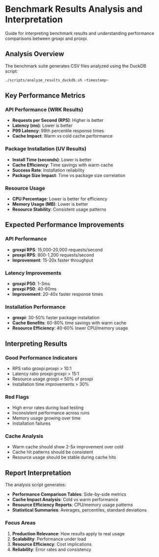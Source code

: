 # Benchmark Results Analysis and Interpretation

Guide for interpreting benchmark results and understanding performance comparisons between groxpi and proxpi.

## Analysis Overview

The benchmark suite generates CSV files analyzed using the DuckDB script:
```bash
./scripts/analyze_results_duckdb.sh <timestamp>
```

## Key Performance Metrics

### API Performance (WRK Results)
- **Requests per Second (RPS)**: Higher is better
- **Latency (ms)**: Lower is better
- **P99 Latency**: 99th percentile response times
- **Cache Impact**: Warm vs cold cache performance

### Package Installation (UV Results)
- **Install Time (seconds)**: Lower is better
- **Cache Efficiency**: Time savings with warm cache
- **Success Rate**: Installation reliability
- **Package Size Impact**: Time vs package size correlation

### Resource Usage
- **CPU Percentage**: Lower is better for efficiency
- **Memory Usage (MB)**: Lower is better
- **Resource Stability**: Consistent usage patterns

## Expected Performance Improvements

### API Performance
- **groxpi RPS**: 15,000-20,000 requests/second
- **proxpi RPS**: 800-1,200 requests/second
- **Improvement**: 15-20x faster throughput

### Latency Improvements
- **groxpi P50**: 1-3ms
- **proxpi P50**: 40-60ms
- **Improvement**: 20-40x faster response times

### Installation Performance
- **groxpi**: 30-50% faster package installation
- **Cache Benefits**: 60-80% time savings with warm cache
- **Resource Efficiency**: 40-60% lower CPU/memory usage

## Interpreting Results

### Good Performance Indicators
- RPS ratio groxpi:proxpi > 10:1
- Latency ratio proxpi:groxpi > 15:1
- Resource usage groxpi < 50% of proxpi
- Installation time improvements > 30%

### Red Flags
- High error rates during load testing
- Inconsistent performance across runs
- Memory usage growing over time
- Installation failures

### Cache Analysis
- Warm cache should show 2-5x improvement over cold
- Cache hit patterns should be consistent
- Resource usage should be stable during cache hits

## Report Interpretation

The analysis script generates:
- **Performance Comparison Tables**: Side-by-side metrics
- **Cache Impact Analysis**: Cold vs warm performance
- **Resource Efficiency Reports**: CPU/memory usage patterns
- **Statistical Summaries**: Averages, percentiles, standard deviations

### Focus Areas
1. **Production Relevance**: How results apply to real usage
2. **Scalability**: Performance under load
3. **Resource Efficiency**: Cost implications
4. **Reliability**: Error rates and consistency

